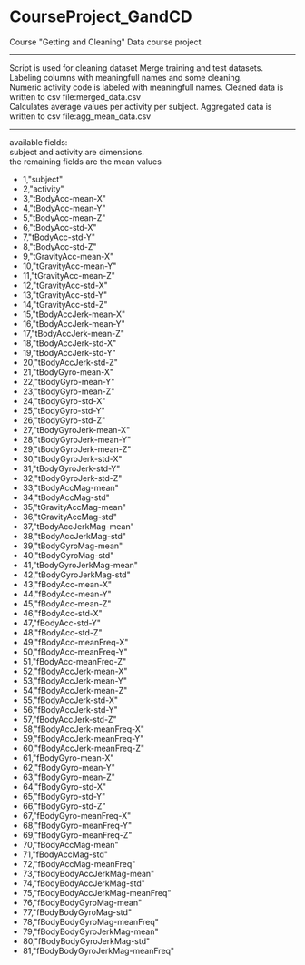 # CourseProject_GandCD
Course "Getting and Cleaning" Data course project
_____________________________________________________________
Script is used for cleaning dataset
Merge training and test datasets.  
Labeling columns with meaningfull names and some cleaning.  
Numeric activity code is labeled with meaningfull names. 
Cleaned data is written to csv file:merged_data.csv  
Calculates average values per activity per subject.  Aggregated data is written to csv file:agg_mean_data.csv
______________________________________________________________
available fields:  
subject and activity are dimensions.  
the remaining fields are the mean values

- 1,"subject"
- 2,"activity"
- 3,"tBodyAcc-mean-X"
- 4,"tBodyAcc-mean-Y"
- 5,"tBodyAcc-mean-Z"
- 6,"tBodyAcc-std-X"
- 7,"tBodyAcc-std-Y"
- 8,"tBodyAcc-std-Z"
- 9,"tGravityAcc-mean-X"
- 10,"tGravityAcc-mean-Y"
- 11,"tGravityAcc-mean-Z"
- 12,"tGravityAcc-std-X"
- 13,"tGravityAcc-std-Y"
- 14,"tGravityAcc-std-Z"
- 15,"tBodyAccJerk-mean-X"
- 16,"tBodyAccJerk-mean-Y"
- 17,"tBodyAccJerk-mean-Z"
- 18,"tBodyAccJerk-std-X"
- 19,"tBodyAccJerk-std-Y"
- 20,"tBodyAccJerk-std-Z"
- 21,"tBodyGyro-mean-X"
- 22,"tBodyGyro-mean-Y"
- 23,"tBodyGyro-mean-Z"
- 24,"tBodyGyro-std-X"
- 25,"tBodyGyro-std-Y"
- 26,"tBodyGyro-std-Z"
- 27,"tBodyGyroJerk-mean-X"
- 28,"tBodyGyroJerk-mean-Y"
- 29,"tBodyGyroJerk-mean-Z"
- 30,"tBodyGyroJerk-std-X"
- 31,"tBodyGyroJerk-std-Y"
- 32,"tBodyGyroJerk-std-Z"
- 33,"tBodyAccMag-mean"
- 34,"tBodyAccMag-std"
- 35,"tGravityAccMag-mean"
- 36,"tGravityAccMag-std"
- 37,"tBodyAccJerkMag-mean"
- 38,"tBodyAccJerkMag-std"
- 39,"tBodyGyroMag-mean"
- 40,"tBodyGyroMag-std"
- 41,"tBodyGyroJerkMag-mean"
- 42,"tBodyGyroJerkMag-std"
- 43,"fBodyAcc-mean-X"
- 44,"fBodyAcc-mean-Y"
- 45,"fBodyAcc-mean-Z"
- 46,"fBodyAcc-std-X"
- 47,"fBodyAcc-std-Y"
- 48,"fBodyAcc-std-Z"
- 49,"fBodyAcc-meanFreq-X"
- 50,"fBodyAcc-meanFreq-Y"
- 51,"fBodyAcc-meanFreq-Z"
- 52,"fBodyAccJerk-mean-X"
- 53,"fBodyAccJerk-mean-Y"
- 54,"fBodyAccJerk-mean-Z"
- 55,"fBodyAccJerk-std-X"
- 56,"fBodyAccJerk-std-Y"
- 57,"fBodyAccJerk-std-Z"
- 58,"fBodyAccJerk-meanFreq-X"
- 59,"fBodyAccJerk-meanFreq-Y"
- 60,"fBodyAccJerk-meanFreq-Z"
- 61,"fBodyGyro-mean-X"
- 62,"fBodyGyro-mean-Y"
- 63,"fBodyGyro-mean-Z"
- 64,"fBodyGyro-std-X"
- 65,"fBodyGyro-std-Y"
- 66,"fBodyGyro-std-Z"
- 67,"fBodyGyro-meanFreq-X"
- 68,"fBodyGyro-meanFreq-Y"
- 69,"fBodyGyro-meanFreq-Z"
- 70,"fBodyAccMag-mean"
- 71,"fBodyAccMag-std"
- 72,"fBodyAccMag-meanFreq"
- 73,"fBodyBodyAccJerkMag-mean"
- 74,"fBodyBodyAccJerkMag-std"
- 75,"fBodyBodyAccJerkMag-meanFreq"
- 76,"fBodyBodyGyroMag-mean"
- 77,"fBodyBodyGyroMag-std"
- 78,"fBodyBodyGyroMag-meanFreq"
- 79,"fBodyBodyGyroJerkMag-mean"
- 80,"fBodyBodyGyroJerkMag-std"
- 81,"fBodyBodyGyroJerkMag-meanFreq"
  
